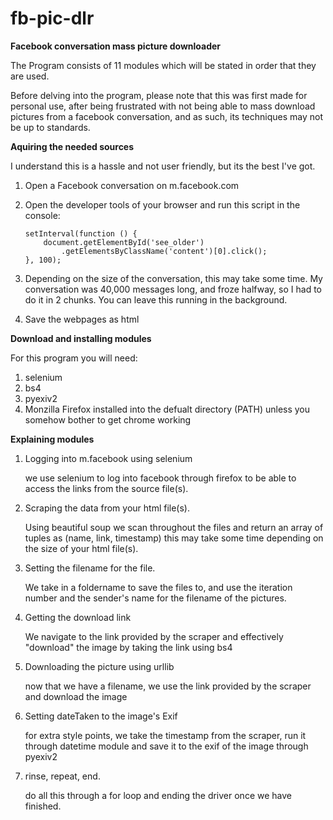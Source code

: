# fb-pic-dlr
**Facebook conversation mass picture downloader**

The Program consists of 11 modules which will be stated in order that they are used.

Before delving into the program, please note that this was first made for personal use, after being frustrated with not being able to mass download pictures from a facebook conversation, and as such, its techniques may not be up to standards.



**Aquiring the needed sources**

I understand this is a hassle and not user friendly, but its the best I've got.

1. Open a Facebook conversation on m.facebook.com
2. Open the developer tools of your browser and run this script in the console:

    ```
    setInterval(function () {
        document.getElementById('see_older')
            .getElementsByClassName('content')[0].click();
    }, 100);
    ```
3. Depending on the size of the conversation, this may take some time. My conversation was 40,000 messages long, and froze halfway, so I had to do it in 2 chunks. You can leave this running in the background.
4. Save the webpages as html



**Download and installing modules**

For this program you will need:

1. selenium
2. bs4
3. pyexiv2
4. Monzilla Firefox installed into the defualt directory (PATH) unless you somehow bother to get chrome working



**Explaining modules**

1. Logging into m.facebook using selenium

    we use selenium to log into facebook through firefox to be able to access the links from the source file(s).

2. Scraping the data from your html file(s).

    Using beautiful soup we scan throughout the files and return an array of tuples as (name, link, timestamp)
    this may take some time depending on the size of your html file(s).

3. Setting the filename for the file.

    We take in a foldername to save the files to, and use the iteration number and the sender's name for the filename of the pictures.

4. Getting the download link

    We navigate to the link provided by the scraper and effectively "download" the image by taking the link using bs4

5. Downloading the picture using urllib

    now that we have a filename, we use the link provided by the scraper and download the image

6. Setting dateTaken to the image's Exif

    for extra style points, we take the timestamp from the scraper, run it through datetime module and save it to the exif of the image through pyexiv2

7. rinse, repeat, end.

    do all this through a for loop and ending the driver once we have finished.
